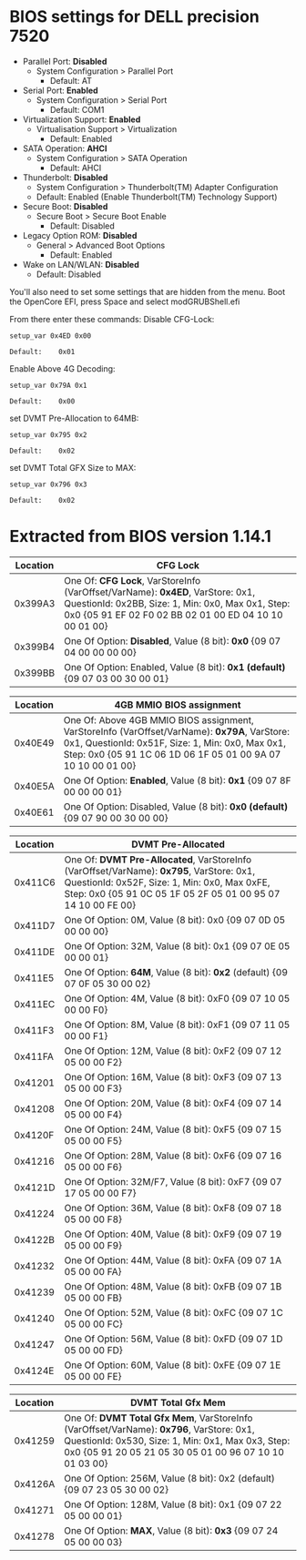 # BIOS settings for DELL precision 7520

* Parallel Port: **Disabled**
    * System Configuration > Parallel Port
        * Default: AT
* Serial Port: **Enabled**
    * System Configuration > Serial Port
        * Default: COM1
* Virtualization Support: **Enabled**
    * Virtualisation Support > Virtualization
        * Default:  Enabled
* SATA Operation: **AHCI**
    * System Configuration > SATA Operation
        * Default: AHCI
* Thunderbolt: **Disabled**
    * System Configuration > Thunderbolt(TM) Adapter Configuration
    * Default: Enabled (Enable Thunderbolt(TM) Technology Support)
* Secure Boot: **Disabled**
    * Secure Boot > Secure Boot Enable
        * Default: Disabled
* Legacy Option ROM: **Disabled**
    * General > Advanced Boot Options
        * Default: Enabled
* Wake on LAN/WLAN: **Disabled**
    * Default: Disabled


You'll also need to set some settings that are hidden from the menu. Boot the OpenCore EFI, press Space and select modGRUBShell.efi

From there enter these commands:
Disable CFG-Lock:
```
setup_var 0x4ED 0x00
```
	Default:	0x01
	
Enable Above 4G Decoding:
```
setup_var 0x79A 0x1
```
	Default:	0x00
	
set DVMT Pre-Allocation to 64MB:
```
setup_var 0x795 0x2
```
	Default:	0x02
	
set DVMT Total GFX Size to MAX:
```
setup_var 0x796 0x3
```
	Default:	0x02

# Extracted from BIOS version 1.14.1

Location | CFG Lock
------------- | ---------------
0x399A3 |			One Of: **CFG Lock**, VarStoreInfo (VarOffset/VarName): **0x4ED**, VarStore: 0x1, QuestionId: 0x2BB, Size: 1, Min: 0x0, Max 0x1, Step: 0x0 {05 91 EF 02 F0 02 BB 02 01 00 ED 04 10 10 00 01 00}
0x399B4 |			One Of Option: **Disabled**, Value (8 bit): **0x0** {09 07 04 00 00 00 00}
0x399BB |			One Of Option: Enabled, Value (8 bit): **0x1 (default)** {09 07 03 00 30 00 01}

Location | 4GB MMIO BIOS assignment
------------- | ---------------
0x40E49 |			One Of: Above 4GB MMIO BIOS assignment, VarStoreInfo (VarOffset/VarName): **0x79A**, VarStore: 0x1, QuestionId: 0x51F, Size: 1, Min: 0x0, Max 0x1, Step: 0x0 {05 91 1C 06 1D 06 1F 05 01 00 9A 07 10 10 00 01 00}
0x40E5A |			One Of Option: **Enabled**, Value (8 bit): **0x1** {09 07 8F 00 00 00 01}
0x40E61 |			One Of Option: Disabled, Value (8 bit): **0x0 (default)** {09 07 90 00 30 00 00}

Location | DVMT Pre-Allocated
------------- | ---------------
0x411C6 |				One Of: **DVMT Pre-Allocated**, VarStoreInfo (VarOffset/VarName): **0x795**, VarStore: 0x1, QuestionId: 0x52F, Size: 1, Min: 0x0, Max 0xFE, Step: 0x0 {05 91 0C 05 1F 05 2F 05 01 00 95 07 14 10 00 FE 00}
0x411D7 |				One Of Option: 0M, Value (8 bit): 0x0 {09 07 0D 05 00 00 00}
0x411DE |				One Of Option: 32M, Value (8 bit): 0x1 {09 07 0E 05 00 00 01}
0x411E5 |				One Of Option: **64M**, Value (8 bit): **0x2** (default) {09 07 0F 05 30 00 02}
0x411EC |				One Of Option: 4M, Value (8 bit): 0xF0 {09 07 10 05 00 00 F0}
0x411F3 |				One Of Option: 8M, Value (8 bit): 0xF1 {09 07 11 05 00 00 F1}
0x411FA |				One Of Option: 12M, Value (8 bit): 0xF2 {09 07 12 05 00 00 F2}
0x41201 |				One Of Option: 16M, Value (8 bit): 0xF3 {09 07 13 05 00 00 F3}
0x41208 |			One Of Option: 20M, Value (8 bit): 0xF4 {09 07 14 05 00 00 F4}
0x4120F |				One Of Option: 24M, Value (8 bit): 0xF5 {09 07 15 05 00 00 F5}
0x41216 |				One Of Option: 28M, Value (8 bit): 0xF6 {09 07 16 05 00 00 F6}
0x4121D |				One Of Option: 32M/F7, Value (8 bit): 0xF7 {09 07 17 05 00 00 F7}
0x41224 |				One Of Option: 36M, Value (8 bit): 0xF8 {09 07 18 05 00 00 F8}
0x4122B |			One Of Option: 40M, Value (8 bit): 0xF9 {09 07 19 05 00 00 F9}
0x41232 |				One Of Option: 44M, Value (8 bit): 0xFA {09 07 1A 05 00 00 FA}
0x41239 |			One Of Option: 48M, Value (8 bit): 0xFB {09 07 1B 05 00 00 FB}
0x41240 |			One Of Option: 52M, Value (8 bit): 0xFC {09 07 1C 05 00 00 FC}
0x41247 |				One Of Option: 56M, Value (8 bit): 0xFD {09 07 1D 05 00 00 FD}
0x4124E |				One Of Option: 60M, Value (8 bit): 0xFE {09 07 1E 05 00 00 FE}

Location | DVMT Total Gfx Mem
------------- | ---------------
0x41259 |			One Of: **DVMT Total Gfx Mem**, VarStoreInfo (VarOffset/VarName): **0x796**, VarStore: 0x1, QuestionId: 0x530, Size: 1, Min: 0x1, Max 0x3, Step: 0x0 {05 91 20 05 21 05 30 05 01 00 96 07 10 10 01 03 00}
0x4126A |			One Of Option: 256M, Value (8 bit): 0x2 (default) {09 07 23 05 30 00 02}
0x41271 |				One Of Option: 128M, Value (8 bit): 0x1 {09 07 22 05 00 00 01}
0x41278 |				One Of Option: **MAX**, Value (8 bit): **0x3** {09 07 24 05 00 00 03}